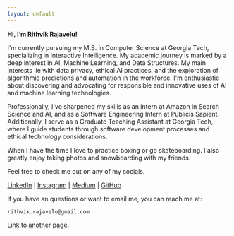 ```yaml
---
layout: default
---
```


**Hi, I’m Rithvik Rajavelu!**

I'm currently pursuing my M.S. in Computer Science at Georgia Tech, specializing in Interactive Intelligence. My academic journey is marked by a deep interest in AI, Machine Learning, and Data Structures. My main interests lie with data privacy, ethical AI practices, and the exploration of algorithmic predictions and automation in the workforce. I'm enthusiastic about discovering and advocating for responsible and innovative uses of AI and machine learning technologies.

Professionally, I've sharpened my skills as an intern at Amazon in Search Science and AI, and as a Software Engineering Intern at Publicis Sapient. Additionally, I serve as a Graduate Teaching Assistant at Georgia Tech, where I guide students through software development processes and ethical technology considerations.

When I have the time I love to practice boxing or go skateboarding. I also greatly enjoy taking photos and snowboarding with my friends.

Feel free to check me out on any of my socials.

[LinkedIn](https://www.linkedin.com/in/rith-raj/) | [Instagram](https://www.instagram.com/rith_film/) | [Medium](https://medium.com/@rithvik.rajavelu) | [GitHub](github.com/rithraj)

If you have an questions or want to email me, you can reach me at:

```
rithvik.rajavelu@gmail.com
```


[Link to another page](./another-page.html).
